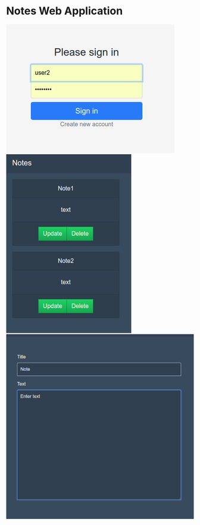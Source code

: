 # Notes Web Application

![Screenshot](screenshot0.png)
![Screenshot](screenshot1.png)
![Screenshot](screenshot2.png)
